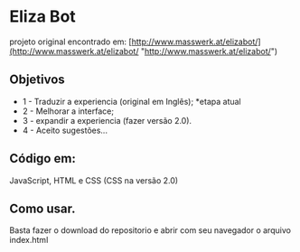 # Eliza Bot

projeto original encontrado em: [http://www.masswerk.at/elizabot/](http://www.masswerk.at/elizabot/ "http://www.masswerk.at/elizabot/")

## Objetivos

 - 1 - Traduzir a experiencia (original em Inglês); *etapa atual
 - 2 - Melhorar a interface;
 - 3 - expandir a experiencia (fazer versão 2.0).
 - 4 - Aceito sugestões...

## Código em:

JavaScript, HTML e CSS (CSS na versão 2.0)

## Como usar.

Basta fazer o download do repositorio e abrir com seu navegador o arquivo index.html
